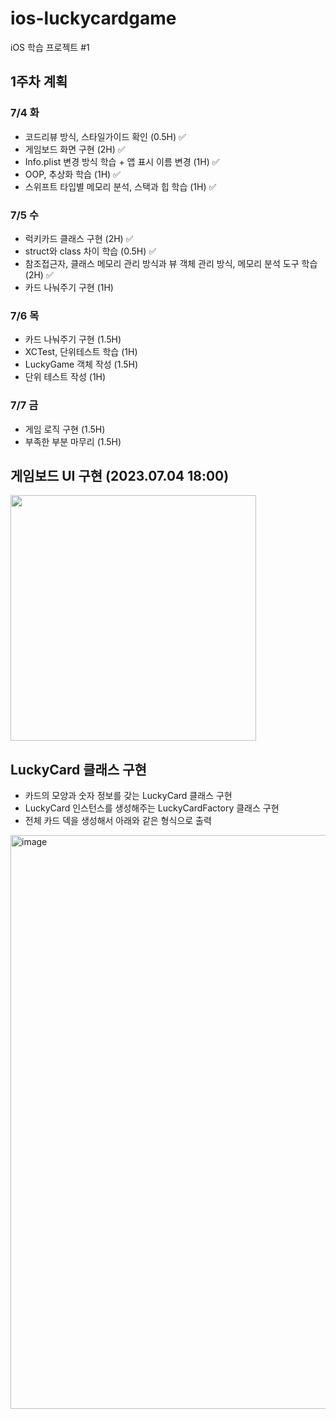 # ios-luckycardgame
iOS 학습 프로젝트 #1

## 1주차 계획

### 7/4 화

- 코드리뷰 방식, 스타일가이드 확인 (0.5H) ✅
- 게임보드 화면 구현 (2H) ✅
- Info.plist 변경 방식 학습 + 앱 표시 이름 변경 (1H) ✅
- OOP, 추상화 학습 (1H) ✅
- 스위프트 타입별 메모리 분석, 스택과 힙 학습 (1H) ✅

### 7/5 수

- 럭키카드 클래스 구현 (2H) ✅
- struct와 class 차이 학습 (0.5H) ✅
- 참조접근자, 클래스 메모리 관리 방식과 뷰 객체 관리 방식, 메모리 분석 도구 학습 (2H) ✅
- 카드 나눠주기 구현 (1H) 

### 7/6 목

- 카드 나눠주기 구현 (1.5H)
- XCTest, 단위테스트 학습 (1H)
- LuckyGame 객체 작성 (1.5H)
- 단위 테스트 작성 (1H)

### 7/7 금

- 게임 로직 구현 (1.5H)
- 부족한 부분 마무리 (1.5H)

## 게임보드 UI 구현 (2023.07.04 18:00)

<image src="https://github.com/softeerbootcamp-2nd/ios-luckycardgame/assets/68235938/ba4ea294-d23b-4cad-80a5-300565ed6acb" width="393">

## LuckyCard 클래스 구현

- 카드의 모양과 숫자 정보를 갖는 LuckyCard 클래스 구현
- LuckyCard 인스턴스를 생성해주는 LuckyCardFactory 클래스 구현
- 전체 카드 덱을 생성해서 아래와 같은 형식으로 출력

<img width="918" alt="image" src="https://github.com/softeerbootcamp-2nd/ios-luckycardgame/assets/68235938/1b4197fd-35f6-4529-8bf4-845819169536">


